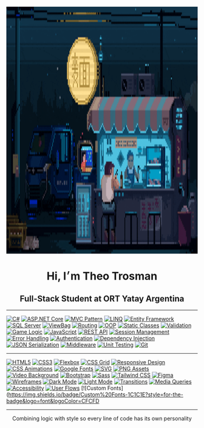 <p align="center">
  <img src="c991e9eb7c467b34294be002b2493037.gif" width="900" height="650" alt="ascii banner"/>
</p>

<h1 align="center">Hi, I׳m Theo Trosman</h1>
<h2 align="center">Full-Stack Student at ORT Yatay Argentina</h2> 

--- 

[![C#](https://img.shields.io/badge/C%23-1C1C1E?style=for-the-badge&logo=csharp&logoColor=CFCFD1)]() 
[![ASP.NET Core](https://img.shields.io/badge/ASP.NET%20Core-1C1C1E?style=for-the-badge&logo=dotnet&logoColor=CFCFD1)]() 
[![MVC Pattern](https://img.shields.io/badge/MVC-1C1C1E?style=for-the-badge&logo=visualstudiocode&logoColor=CFCFD1)]() 
[![LINQ](https://img.shields.io/badge/LINQ-1C1C1E?style=for-the-badge&logo=codewars&logoColor=CFCFD1)]() 
[![Entity Framework](https://img.shields.io/badge/Entity%20Framework-1C1C1E?style=for-the-badge&logo=dotnet&logoColor=CFCFD1)]() 
[![SQL Server](https://img.shields.io/badge/SQL%20Server-1C1C1E?style=for-the-badge&logo=microsoftsqlserver&logoColor=CFCFD1)]() 
[![ViewBag](https://img.shields.io/badge/ViewBag-1C1C1E?style=for-the-badge&logo=data&logoColor=CFCFD1)]() 
[![Routing](https://img.shields.io/badge/Routing-1C1C1E?style=for-the-badge&logo=github&logoColor=CFCFD1)]() 
[![OOP](https://img.shields.io/badge/OOP-1C1C1E?style=for-the-badge&logo=abstract&logoColor=CFCFD1)]() 
[![Static Classes](https://img.shields.io/badge/Static%20Classes-1C1C1E?style=for-the-badge&logo=circle&logoColor=CFCFD1)]() 
[![Validation](https://img.shields.io/badge/Validation-1C1C1E?style=for-the-badge&logo=check&logoColor=CFCFD1)]() 
[![Game Logic](https://img.shields.io/badge/Game%20Logic-1C1C1E?style=for-the-badge&logo=joystick&logoColor=CFCFD1)]() 
[![JavaScript](https://img.shields.io/badge/JavaScript-1C1C1E?style=for-the-badge&logo=javascript&logoColor=CFCFD1)]() 
[![REST API](https://img.shields.io/badge/REST%20API-1C1C1E?style=for-the-badge&logo=cloud&logoColor=CFCFD1)]() 
[![Session Management](https://img.shields.io/badge/Session%20Management-1C1C1E?style=for-the-badge&logo=session&logoColor=CFCFD1)]() 
[![Error Handling](https://img.shields.io/badge/Error%20Handling-1C1C1E?style=for-the-badge&logo=bug&logoColor=CFCFD1)]() 
[![Authentication](https://img.shields.io/badge/Authentication-1C1C1E?style=for-the-badge&logo=unlock&logoColor=CFCFD1)]() 
[![Dependency Injection](https://img.shields.io/badge/Dependency%20Injection-1C1C1E?style=for-the-badge&logo=syringe&logoColor=CFCFD1)]() 
[![JSON Serialization](https://img.shields.io/badge/JSON%20Serialization-1C1C1E?style=for-the-badge&logo=json&logoColor=CFCFD1)]() 
[![Middleware](https://img.shields.io/badge/Middleware-1C1C1E?style=for-the-badge&logo=microsoft&logoColor=CFCFD1)]() 
[![Unit Testing](https://img.shields.io/badge/Unit%20Testing-1C1C1E?style=for-the-badge&logo=testtube&logoColor=CFCFD1)]() 
[![Git](https://img.shields.io/badge/Git-1C1C1E?style=for-the-badge&logo=git&logoColor=CFCFD1)]()

---

[![HTML5](https://img.shields.io/badge/HTML5-1C1C1E?style=for-the-badge&logo=html5&logoColor=CFCFD1)]() 
[![CSS3](https://img.shields.io/badge/CSS3-1C1C1E?style=for-the-badge&logo=css3&logoColor=CFCFD1)]() 
[![Flexbox](https://img.shields.io/badge/Flexbox-1C1C1E?style=for-the-badge&logo=css3&logoColor=CFCFD1)]() 
[![CSS Grid](https://img.shields.io/badge/CSS%20Grid-1C1C1E?style=for-the-badge&logo=csswizardry&logoColor=CFCFD1)]() 
[![Responsive Design](https://img.shields.io/badge/Responsive%20Design-1C1C1E?style=for-the-badge&logo=responsive&logoColor=CFCFD1)]() 
[![CSS Animations](https://img.shields.io/badge/CSS%20Animations-1C1C1E?style=for-the-badge&logo=css3&logoColor=CFCFD1)]() 
[![Google Fonts](https://img.shields.io/badge/Google%20Fonts-1C1C1E?style=for-the-badge&logo=google&logoColor=CFCFD1)]() 
[![SVG](https://img.shields.io/badge/SVG-1C1C1E?style=for-the-badge&logo=svg&logoColor=CFCFD1)]() 
[![PNG Assets](https://img.shields.io/badge/PNG-1C1C1E?style=for-the-badge&logo=file-image&logoColor=CFCFD1)]() 
[![Video Background](https://img.shields.io/badge/Video%20Background-1C1C1E?style=for-the-badge&logo=video&logoColor=CFCFD1)]() 
[![Bootstrap](https://img.shields.io/badge/Bootstrap-1C1C1E?style=for-the-badge&logo=bootstrap&logoColor=CFCFD1)]() 
[![Sass](https://img.shields.io/badge/Sass-1C1C1E?style=for-the-badge&logo=sass&logoColor=CFCFD1)]() 
[![Tailwind CSS](https://img.shields.io/badge/TailwindCSS-1C1C1E?style=for-the-badge&logo=tailwindcss&logoColor=CFCFD1)]() 
[![Figma](https://img.shields.io/badge/Figma-1C1C1E?style=for-the-badge&logo=figma&logoColor=CFCFD1)]() 
[![Wireframes](https://img.shields.io/badge/Wireframes-1C1C1E?style=for-the-badge&logo=simpleicons&logoColor=CFCFD1)]() 
[![Dark Mode](https://img.shields.io/badge/Dark%20Mode-1C1C1E?style=for-the-badge&logo=moon&logoColor=CFCFD1)]() 
[![Light Mode](https://img.shields.io/badge/Light%20Mode-1C1C1E?style=for-the-badge&logo=sun&logoColor=CFCFD1)]() 
[![Transitions](https://img.shields.io/badge/Transitions-1C1C1E?style=for-the-badge&logo=transition&logoColor=CFCFD1)]() 
[![Media Queries](https://img.shields.io/badge/Media%20Queries-1C1C1E?style=for-the-badge&logo=css3&logoColor=CFCFD1)]() 
[![Accessibility](https://img.shields.io/badge/Accessibility-1C1C1E?style=for-the-badge&logo=accessibility&logoColor=CFCFD1)]() 
[![User Flows](https://img.shields.io/badge/User%20Flows-1C1C1E?style=for-the-badge&logo=user&logoColor=CFCFD1)]() 
[![Custom Fonts](https://img.shields.io/badge/Custom%20Fonts-1C1C1E?style=for-the-badge&logo=font&logoColor=CFCFD



---

<p align="center">
Combining logic with style so every line of code has its own personality
</p>
